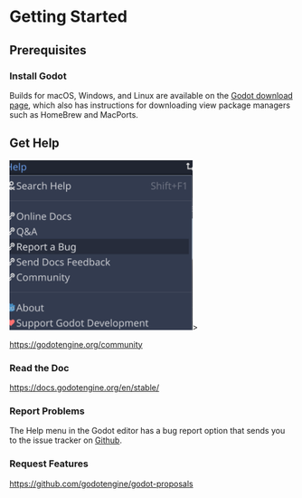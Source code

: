 # Getting Started

## Prerequisites

### Install Godot

Builds for macOS, Windows, and Linux are available on the [Godot download page](https://godotengine.org/download),
which also has instructions for downloading view package managers such as HomeBrew and MacPorts.

## Get Help

<img src="images/reportbug.png" height="300">>

https://godotengine.org/community

### Read the Doc

https://docs.godotengine.org/en/stable/

### Report Problems

The Help menu in the Godot editor has a bug report option that sends you to the issue tracker on
[Github](https://github.com/godotengine/godot/issues).

### Request Features

https://github.com/godotengine/godot-proposals




